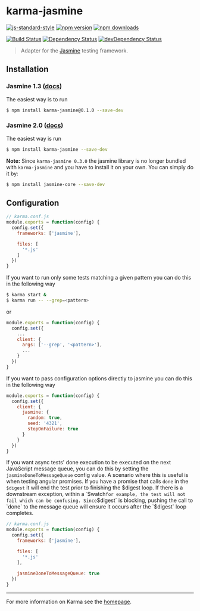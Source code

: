 # karma-jasmine

[![js-standard-style](https://img.shields.io/badge/code%20style-standard-brightgreen.svg?style=flat-square)](https://github.com/karma-runner/karma-jasmine)
 [![npm version](https://img.shields.io/npm/v/karma-jasmine.svg?style=flat-square)](https://www.npmjs.com/package/karma-jasmine) [![npm downloads](https://img.shields.io/npm/dm/karma-jasmine.svg?style=flat-square)](https://www.npmjs.com/package/karma-jasmine)

[![Build Status](https://img.shields.io/travis/karma-runner/karma-jasmine/master.svg?style=flat-square)](https://travis-ci.org/karma-runner/karma-jasmine) [![Dependency Status](https://img.shields.io/david/karma-runner/karma-jasmine.svg?style=flat-square)](https://david-dm.org/karma-runner/karma-jasmine) [![devDependency Status](https://img.shields.io/david/dev/karma-runner/karma-jasmine.svg?style=flat-square)](https://david-dm.org/karma-runner/karma-jasmine#info=devDependencies)

> Adapter for the [Jasmine](http://jasmine.github.io/) testing framework.


## Installation

### Jasmine 1.3 ([docs](http://jasmine.github.io/1.3/introduction.html))

The easiest way is to run

```bash
$ npm install karma-jasmine@0.1.0 --save-dev
```


### Jasmine 2.0 ([docs](http://jasmine.github.io/2.0/introduction.html))

The easiest way is run

```bash
$ npm install karma-jasmine --save-dev
```

__Note:__
Since `karma-jasmine 0.3.0` the jasmine library is no longer bundled with `karma-jasmine` and you have to install it on your own. You can simply do it by:

```bash
$ npm install jasmine-core --save-dev
```

## Configuration

```js
// karma.conf.js
module.exports = function(config) {
  config.set({
    frameworks: ['jasmine'],

    files: [
      '*.js'
    ]
  })
}
```

If you want to run only some tests matching a given pattern you can do this in the following way

```bash
$ karma start &
$ karma run -- --grep=<pattern>
```

or

```js
module.exports = function(config) {
  config.set({
    ...
    client: {
      args: ['--grep', '<pattern>'],
      ...
    }
  })
}
```

If you want to pass configuration options directly to jasmine you can do this in the following way

```js
module.exports = function(config) {
  config.set({
    client: {
      jasmine: {
        random: true,
        seed: '4321',
        stopOnFailure: true
      }
    }
  })
}
```

If you want async tests' done execution to be executed on the next JavaScript message queue, you can do this by setting the `jasmineDoneToMessageQueue` config value.
A scenario where this is useful is when testing angular promises. If you have a promise that calls `done` in the `$digest` it will end the test prior to finishing the $digest
loop. If there is a downstream exception, within a `$watch` for example, the test will not fail which can be confusing. Since `$digest` is blocking, pushing the call to `done`
to the message queue will ensure it occurs after the `$digest` loop completes.

```js
// karma.conf.js
module.exports = function(config) {
  config.set({
    frameworks: ['jasmine'],

    files: [
      '*.js'
    ],
    
    jasmineDoneToMessageQueue: true
  })
}
```

----

For more information on Karma see the [homepage].


[homepage]: http://karma-runner.github.com

